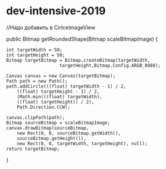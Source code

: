 # dev-intensive-2019

//Надо добавить в CirlceimageView

public Bitmap getRoundedShape(Bitmap scaleBitmapImage) {
    
    int targetWidth = 50;
    int targetHeight = 50;
    Bitmap targetBitmap = Bitmap.createBitmap(targetWidth, 
                        targetHeight,Bitmap.Config.ARGB_8888);

    Canvas canvas = new Canvas(targetBitmap);
    Path path = new Path();
    path.addCircle(((float) targetWidth - 1) / 2,
        ((float) targetHeight - 1) / 2,
        (Math.min(((float) targetWidth), 
        ((float) targetHeight)) / 2),
        Path.Direction.CCW);

    canvas.clipPath(path);
    Bitmap sourceBitmap = scaleBitmapImage;
    canvas.drawBitmap(sourceBitmap, 
        new Rect(0, 0, sourceBitmap.getWidth(),
        sourceBitmap.getHeight()), 
        new Rect(0, 0, targetWidth, targetHeight), null);
    return targetBitmap;
}
